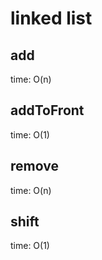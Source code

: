# linked list

## add
time: O(n)

## addToFront
time: O(1)

## remove
time: O(n)

## shift
time: O(1)
